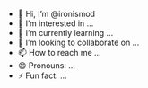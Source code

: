 - 👋 Hi, I’m @ironismod
- 👀 I’m interested in ...
- 🌱 I’m currently learning ...
- 💞️ I’m looking to collaborate on ...
- 📫 How to reach me ...
- 😄 Pronouns: ...
- ⚡ Fun fact: ...

<!---
ironismod/ironismod is a ✨ special ✨ repository because its `README.md` (this file) appears on your GitHub profile.
You can click the Preview link to take a look at your changes.
--->
